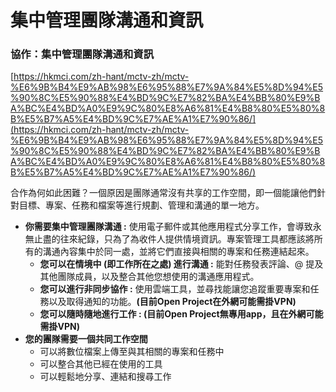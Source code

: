 # 集中管理團隊溝通和資訊

### 協作：集中管理團隊溝通和資訊 <a href="#xie-zuo-ji-zhong-guan-li-tuan-dui-gou-tong-he-zi-xun" id="xie-zuo-ji-zhong-guan-li-tuan-dui-gou-tong-he-zi-xun"></a>

[https://hkmci.com/zh-hant/mctv-zh/mctv-%E6%9B%B4%E9%AB%98%E6%95%88%E7%9A%84%E5%8D%94%E5%90%8C%E5%90%88%E4%BD%9C%E7%82%BA%E4%BB%80%E9%BA%BC%E4%BD%A0%E9%9C%80%E8%A6%81%E4%B8%80%E5%80%8B%E5%B7%A5%E4%BD%9C%E7%AE%A1%E7%90%86/](https://hkmci.com/zh-hant/mctv-zh/mctv-%E6%9B%B4%E9%AB%98%E6%95%88%E7%9A%84%E5%8D%94%E5%90%8C%E5%90%88%E4%BD%9C%E7%82%BA%E4%BB%80%E9%BA%BC%E4%BD%A0%E9%9C%80%E8%A6%81%E4%B8%80%E5%80%8B%E5%B7%A5%E4%BD%9C%E7%AE%A1%E7%90%86/)

合作為何如此困難？一個原因是團隊通常沒有共享的工作空間，即一個能讓他們針對目標、專案、任務和檔案等進行規劃、管理和溝通的單一地方。

* **你需要集中管理團隊溝通 :** 使用電子郵件或其他應用程式分享工作，會導致永無止盡的往來紀錄，只為了為收件人提供情境資訊。專案管理工具都應該將所有的溝通內容集中於同一處，並將它們直接與相關的專案和任務連結起來。
  * **您可以在情境中 (即工作所在之處) 進行溝通 :** 能對任務發表評論、@ 提及其他團隊成員，以及整合其他您想使用的溝通應用程式。
  * **您可以進行非同步協作 :** 使用雲端工具，並尋找能讓您追蹤重要專案和任務以及取得通知的功能。**(目前Open Project在外網可能需掛VPN)**
  * **您可以隨時隨地進行工作 : (目前Open Project無專用app，且在外網可能需掛VPN)**
* **您的團隊需要一個共同工作空間**
  * 可以將數位檔案上傳至與其相關的專案和任務中
  * 可以整合其他已經在使用的工具
  * 可以輕鬆地分享、連結和搜尋工作
